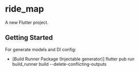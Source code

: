# ride_map

A new Flutter project.

## Getting Started

For generate models and DI config: 

- [Build Runner Package (Injectable generator)] flutter pub run build_runner build --delete-conflicting-outputs
